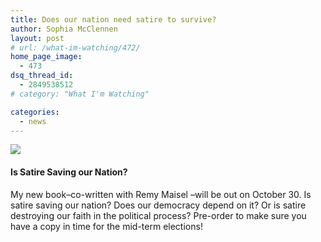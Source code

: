 ```yaml
---
title: Does our nation need satire to survive?
author: Sophia McClennen
layout: post
# url: /what-im-watching/472/
home_page_image:
  - 473
dsq_thread_id:
  - 2849538512
# category: "What I'm Watching"

categories: 
  - news
---
```

![](/assets/img/book-cover-e1405549832774.jpg)

#### Is Satire Saving our Nation?



My new book&#8211;co-written with Remy Maisel &#8211;will be out on October 30. Is satire saving our nation? Does our democracy depend on it? Or is satire destroying our faith in the political process? Pre-order to make sure you have a copy in time for the mid-term elections!
